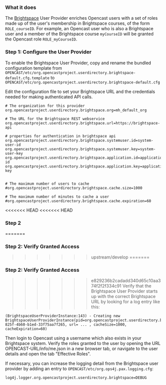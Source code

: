 ### What it does

The [Brightspace](https://www.d2l.com/) User Provider enriches Opencast users with a
set of roles made up of the user's membership in Brightspace courses, of the form
`ROLE_courseID`. For example, an Opencast user who is also a Brightspace user and a
member of the Brightspace course `myCourseID` will be granted the Opencast role `ROLE_myCourseID`.


### Step 1: Configure the User Provider

To enable the Brightspace User Provider, copy and rename the bundled configuration
template from
`OPENCAST/etc/org.opencastproject.userdirectory.brightspace-default.cfg.template` to
`OPENCAST/etc/org.opencastproject.userdirectory.brightspace-default.cfg`

Edit the configuration file to set your Brightspace URL and the credentials needed for making authenticated API calls.

```
# The organization for this provider
org.opencastproject.userdirectory.brightspace.org=mh_default_org

# The URL for the Brightspace REST webservice
org.opencastproject.userdirectory.brightspace.url=https://brightspace-api

# properties for authentication in brightspace api
org.opencastproject.userdirectory.brightspace.systemuser.id=system-user-id
org.opencastproject.userdirectory.brightspace.systemuser.key=system-user-key
org.opencastproject.userdirectory.brightspace.application.id=application-id
org.opencastproject.userdirectory.brightspace.application.key=application-key


# The maximum number of users to cache
#org.opencastproject.userdirectory.brightspace.cache.size=1000

# The maximum number of minutes to cache a user
#org.opencastproject.userdirectory.brightspace.cache.expiration=60
```

<<<<<<< HEAD
<<<<<<< HEAD
### Step 2
<!-- _Prefer to add titles to steps as in "Step 2: Do this" -->
=======
### Step 2: Verify Granted Access

>>>>>>> upstream/develop
=======
### Step 2: Verify Granted Access

>>>>>>> e829236b2cadadd340d65c10aa374f2f2f334c91
Verify that the Brightspace User Provider starts up with the correct Brightspace URL by looking
for a log entry like this:

```
(BrightspaceUserProviderInstance:143) - Creating new BrightspaceUserProviderInstance(pid=org.opencastproject.userdirectory.brightspace.378cdff4-825f-4b60-b1ed-33f75aa7f265, url= ... , cacheSize=1000, cacheExpiration=60)
```

Then login to Opencast using a username which also exists in your Brightspace system.
Verify the roles granted to the user by opening the URL
OPENCAST-URL/info/me.json in a new browser tab, or navigate to the user details
and open the tab "Effective Roles".

If necessary, you can increase the logging detail from the Brightspace user provider
by adding an entry to `OPENCAST/etc/org.ops4j.pax.logging.cfg`:

```
log4j.logger.org.opencastproject.userdirectory.brightspace=DEBUG
```
